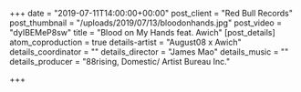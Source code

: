 +++
date = "2019-07-11T14:00:00+00:00"
post_client = "Red Bull Records"
post_thumbnail = "/uploads/2019/07/13/bloodonhands.jpg"
post_video = "dyIBEMeP8sw"
title = "Blood on My Hands feat. Awich"
[post_details]
atom_coproduction = true
details-artist = "August08 x Awich"
details_coordinator = ""
details_director = "James Mao"
details_music = ""
details_producer = "88rising,  Domestic/ Artist Bureau Inc."

+++
